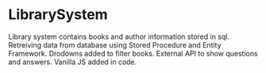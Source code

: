 # LibrarySystem 
Library system contains books and author information stored in sql.
Retreiving data from database using Stored Procedure and Entity Framework.
Drodowns added to filter books.
External API to show questions and answers.
Vanilla JS added in code.
